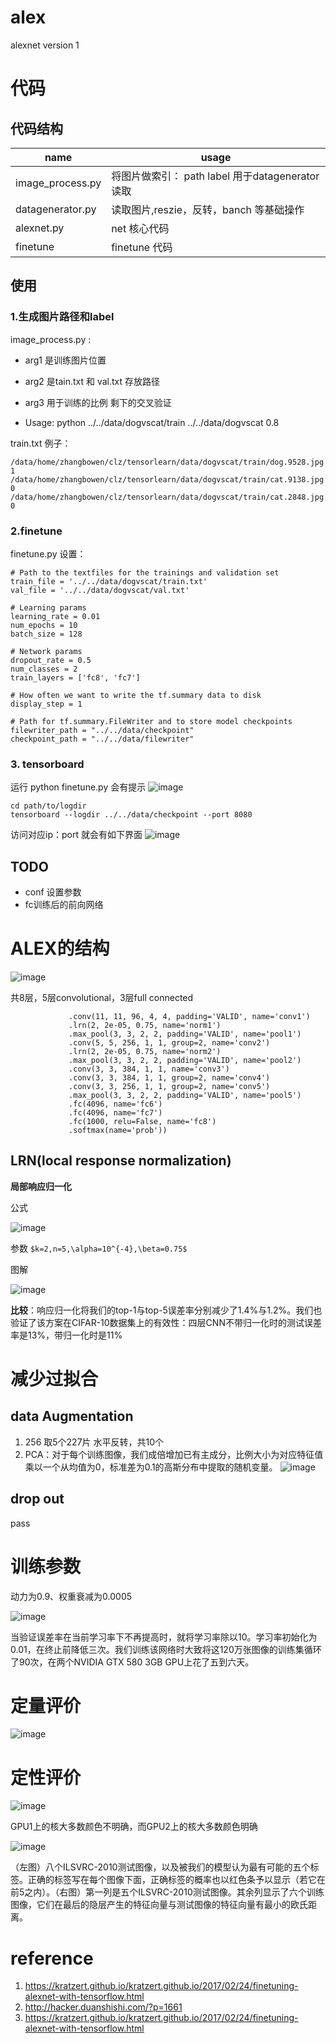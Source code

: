 # alex 
alexnet version 1

# 代码

## 代码结构
name | usage
---|---
image_process.py | 将图片做索引：  path label 用于datagenerator读取
datagenerator.py | 读取图片,reszie，反转，banch 等基础操作
alexnet.py | net 核心代码
finetune | finetune 代码

## 使用
### 1.生成图片路径和label
image_process.py : 
- arg1 是训练图片位置 
- arg2 是tain.txt 和 val.txt 存放路径
- arg3 用于训练的比例 剩下的交叉验证

- Usage:
python ../../data/dogvscat/train ../../data/dogvscat 0.8

train.txt 例子：
```
/data/home/zhangbowen/clz/tensorlearn/data/dogvscat/train/dog.9528.jpg 1
/data/home/zhangbowen/clz/tensorlearn/data/dogvscat/train/cat.9138.jpg 0
/data/home/zhangbowen/clz/tensorlearn/data/dogvscat/train/cat.2848.jpg 0
```

### 2.finetune 
finetune.py
设置：
```
# Path to the textfiles for the trainings and validation set
train_file = '../../data/dogvscat/train.txt'
val_file = '../../data/dogvscat/val.txt'

# Learning params
learning_rate = 0.01
num_epochs = 10
batch_size = 128

# Network params
dropout_rate = 0.5
num_classes = 2
train_layers = ['fc8', 'fc7']

# How often we want to write the tf.summary data to disk
display_step = 1

# Path for tf.summary.FileWriter and to store model checkpoints
filewriter_path = "../../data/checkpoint" 
checkpoint_path = "../../data/filewriter"
```
### 3. tensorboard

运行 python finetune.py 会有提示
![image](http://note.youdao.com/yws/public/resource/3e293ea1c91e01ebeeb92ac3d0552d34/xmlnote/569DBE3C3157405A9FFA564C74D4EA0E/6071)
```
cd path/to/logdir
tensorboard --logdir ../../data/checkpoint --port 8080
```
访问对应ip：port 就会有如下界面
![image](http://note.youdao.com/yws/public/resource/3e293ea1c91e01ebeeb92ac3d0552d34/xmlnote/581A6257FC2B40A890BFF4B643D9F03E/6078)

## TODO
- conf 设置参数
- fc训练后的前向网络

# ALEX的结构
![image](http://note.youdao.com/yws/public/resource/3e293ea1c91e01ebeeb92ac3d0552d34/xmlnote/294B3ABD61F64A15A9F3C40607B14516/5969)

共8层，5层convolutional，3层full connected
```
             .conv(11, 11, 96, 4, 4, padding='VALID', name='conv1')
             .lrn(2, 2e-05, 0.75, name='norm1')
             .max_pool(3, 3, 2, 2, padding='VALID', name='pool1')
             .conv(5, 5, 256, 1, 1, group=2, name='conv2')
             .lrn(2, 2e-05, 0.75, name='norm2')
             .max_pool(3, 3, 2, 2, padding='VALID', name='pool2')
             .conv(3, 3, 384, 1, 1, name='conv3')
             .conv(3, 3, 384, 1, 1, group=2, name='conv4')
             .conv(3, 3, 256, 1, 1, group=2, name='conv5')
             .max_pool(3, 3, 2, 2, padding='VALID', name='pool5')
             .fc(4096, name='fc6')
             .fc(4096, name='fc7')
             .fc(1000, relu=False, name='fc8')
             .softmax(name='prob'))
```

## LRN(local response normalization)
**局部响应归一化**

公式

![image](http://img.blog.csdn.net/20160124204132099)

参数
`$k=2,n=5,\alpha=10^{-4},\beta=0.75$`

图解

![image](http://note.youdao.com/yws/public/resource/3e293ea1c91e01ebeeb92ac3d0552d34/xmlnote/B6D634603BB447B98227F12F4D913B10/6049)

**比较**：响应归一化将我们的top-1与top-5误差率分别减少了1.4%与1.2%。我们也验证了该方案在CIFAR-10数据集上的有效性：四层CNN不带归一化时的测试误差率是13%，带归一化时是11%

# 减少过拟合
## data Augmentation
1. 256 取5个227片 水平反转，共10个
2. PCA：对于每个训练图像，我们成倍增加已有主成分，比例大小为对应特征值乘以一个从均值为0，标准差为0.1的高斯分布中提取的随机变量。
![image](http://img.blog.csdn.net/20160111132633196)

## drop out
pass

# 训练参数
动力为0.9、权重衰减为0.0005

![image](http://img.blog.csdn.net/20160111133228303)

当验证误差率在当前学习率下不再提高时，就将学习率除以10。学习率初始化为0.01，在终止前降低三次。我们训练该网络时大致将这120万张图像的训练集循环了90次，在两个NVIDIA GTX 580 3GB GPU上花了五到六天。

# 定量评价
![image](http://img.blog.csdn.net/20160111133710507)

# 定性评价
![image](http://img.blog.csdn.net/20160111134007509)

GPU1上的核大多数颜色不明确，而GPU2上的核大多数颜色明确

![image](http://img.blog.csdn.net/20160111134103872)

（左图）八个ILSVRC-2010测试图像，以及被我们的模型认为最有可能的五个标签。正确的标签写在每个图像下面，正确标签的概率也以红色条予以显示（若它在前5之内）。（右图）第一列是五个ILSVRC-2010测试图像。其余列显示了六个训练图像，它们在最后的隐层产生的特征向量与测试图像的特征向量有最小的欧氏距离。

# reference
1. https://kratzert.github.io/kratzert.github.io/2017/02/24/finetuning-alexnet-with-tensorflow.html
2. http://hacker.duanshishi.com/?p=1661
3. https://kratzert.github.io/kratzert.github.io/2017/02/24/finetuning-alexnet-with-tensorflow.html
